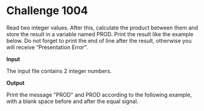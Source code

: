 # Challenge 1004

Read two integer values. After this, calculate the product between them and store the
result in a variable named PROD. Print the result like the example below.
Do not forget to print the end of line after the result, otherwise you will receive “Presentation Error”.

**Input**

The input file contains 2 integer numbers.

**Output**

Print the message "PROD" and PROD according to the following example,
with a blank space before and after the equal signal.
